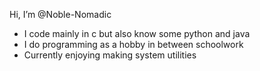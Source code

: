 Hi, I’m @Noble-Nomadic
- I code mainly in c but also know some python and java
- I do programming as a hobby in between schoolwork
- Currently enjoying making system utilities
